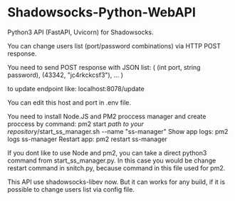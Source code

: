 # Shadowsocks-Python-WebAPI
Python3 API (FastAPI, Uvicorn) for Shadowsocks.

You can change users list (port/password combinations) via HTTP POST response.

You need to send POST response with JSON list:
(
(int port, string password),
(43342, "jc4rkckcsf3"),
...
)

to update endpoint like:
localhost:8078/update

You can edit this host and port in .env file.

You need to install Node.JS and PM2 proccess manager and create proccess by command: pm2 start *path to your repository*/start_ss_manager.sh --name "ss-manager"
Show app logs: pm2 logs ss-manager
Restart app: pm2 restart ss-manager

If you dont like to use Node and pm2, you can take a direct python3 command from start_ss_manager.py.
In this case you would be change restart command in snitch.py, because command in this file used for pm2.

This API use shadowsocks-libev now. But it can works for any build, if it is possible to change users list via config file.
